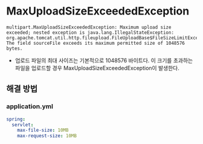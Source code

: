 # MaxUploadSizeExceededException

```text
multipart.MaxUploadSizeExceededException: Maximum upload size exceeded; nested exception is java.lang.IllegalStateException: org.apache.tomcat.util.http.fileupload.FileUploadBase$FileSizeLimitExceededException: The field sourceFile exceeds its maximum permitted size of 1048576 bytes. 
```

- 업로드 파일의 최대 사이즈는 기본적으로 1048576 바이트다. 이 크기를 초과하는 파일을 업로드할 경우 MaxUploadSizeExceededException이 발생한다.

## 해결 방법
### application.yml
```yaml
spring:
  servlet:
    max-file-size: 10MB
    max-request-size: 10MB
```
